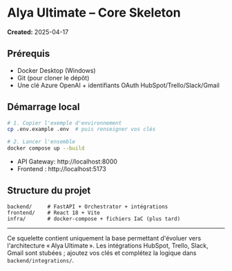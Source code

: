
# Alya Ultimate – Core Skeleton

**Created:** 2025-04-17

## Prérequis

* Docker Desktop (Windows)
* Git (pour cloner le dépôt)
* Une clé Azure OpenAI + identifiants OAuth HubSpot/Trello/Slack/Gmail

## Démarrage local

```bash
# 1. Copier l'exemple d'environnement
cp .env.example .env  # puis renseigner vos clés

# 2. Lancer l'ensemble
docker compose up --build
```

- API Gateway: http://localhost:8000
- Frontend : http://localhost:5173

## Structure du projet

```
backend/     # FastAPI + Orchestrator + intégrations
frontend/    # React 18 + Vite
infra/       # docker-compose + fichiers IaC (plus tard)
```

---
Ce squelette contient uniquement la base permettant d'évoluer vers l'architecture « Alya Ultimate ». Les
intégrations HubSpot, Trello, Slack, Gmail sont stubées ; ajoutez vos clés et complétez la logique dans
`backend/integrations/`.
